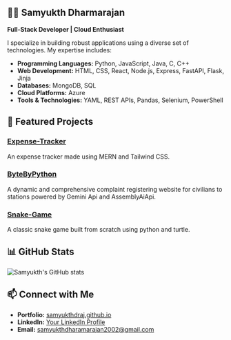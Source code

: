 ## 👨‍💻 Samyukth Dharmarajan


**Full-Stack Developer | Cloud Enthusiast**

I specialize in building robust applications using a diverse set of technologies. My expertise includes:

- **Programming Languages:** Python, JavaScript, Java, C, C++
- **Web Development:** HTML, CSS, React, Node.js, Express, FastAPI, Flask, Jinja
- **Databases:** MongoDB, SQL
- **Cloud Platforms:** Azure
- **Tools & Technologies:** YAML, REST APIs, Pandas, Selenium, PowerShell

## 🚀 Featured Projects

### [Expense-Tracker](https://github.com/samyukthdraj/Expense-Tracker)
An expense tracker made using MERN and Tailwind CSS. 

### [ByteByPython](https://github.com/samyukthdraj/ByteByPython)
A dynamic and comprehensive complaint registering website for civilians to stations powered by Gemini Api and AssemblyAiApi.

### [Snake-Game](https://github.com/samyukthdraj/Snake-Game)
A classic snake game built from scratch using python and turtle.

## 📊 GitHub Stats

![Samyukth's GitHub stats](https://github-readme-stats.vercel.app/api?username=samyukthdraj&show_icons=true&theme=default)

## 📫 Connect with Me

- **Portfolio:** [samyukthdraj.github.io](https://samyukthdraj.github.io)
- **LinkedIn:** [Your LinkedIn Profile](https://www.linkedin.com/in/your-profile)
- **Email:** [samyukthdharamarajan2002@gmail.com](mailto:samyukthdharamarajan2002@gmail.com)
